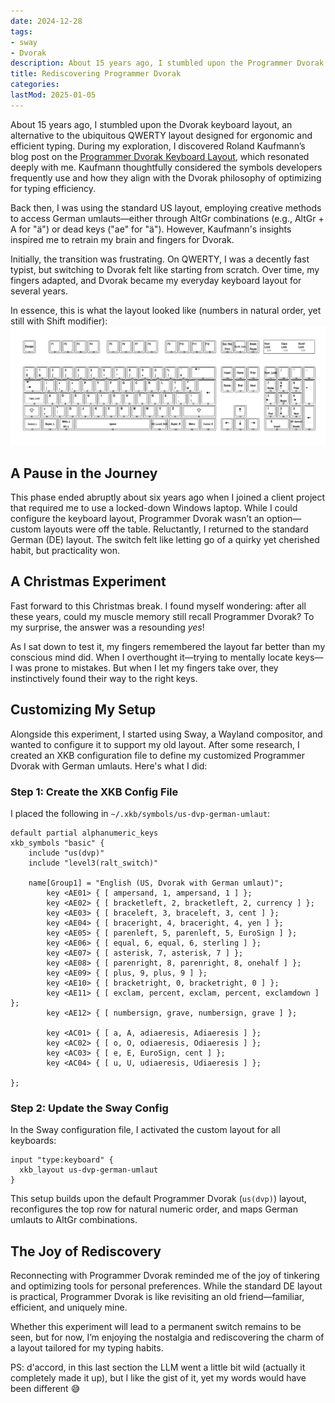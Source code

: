 ```yaml
---
date: 2024-12-28
tags:
- sway
- Dvorak
description: About 15 years ago, I stumbled upon the Programmer Dvorak keyboard layout, which completely changed how I thought about typing. This Christmas, I decided to see if my fingers still remembered the layout, and to my surprise, they did—better than my mind could! The experience reignited my love for customizing tools, and I even set up my current system to bring back the layout, blending nostalgia with practicality.
title: Rediscovering Programmer Dvorak
categories:
lastMod: 2025-01-05
---
```

About 15 years ago, I stumbled upon the Dvorak keyboard layout, an alternative to the ubiquitous QWERTY layout designed for ergonomic and efficient typing. During my exploration, I discovered Roland Kaufmann’s blog post on the [Programmer Dvorak Keyboard Layout](https://www.kaufmann.no/roland/dvorak/), which resonated deeply with me. Kaufmann thoughtfully considered the symbols developers frequently use and how they align with the Dvorak philosophy of optimizing for typing efficiency.

Back then, I was using the standard US layout, employing creative methods to access German umlauts—either through AltGr combinations (e.g., AltGr + A for "ä") or dead keys ("ae" for "ä"). However, Kaufmann's insights inspired me to retrain my brain and fingers for Dvorak.

Initially, the transition was frustrating. On QWERTY, I was a decently fast typist, but switching to Dvorak felt like starting from scratch. Over time, my fingers adapted, and Dvorak became my everyday keyboard layout for several years.

In essence, this is what the layout looked like (numbers in natural order, yet still with Shift modifier):
![my "own" keyboard layout](/assets/image_1736084824205_0.png)

## A Pause in the Journey

This phase ended abruptly about six years ago when I joined a client project that required me to use a locked-down Windows laptop. While I could configure the keyboard layout, Programmer Dvorak wasn’t an option—custom layouts were off the table. Reluctantly, I returned to the standard German (DE) layout. The switch felt like letting go of a quirky yet cherished habit, but practicality won.

## A Christmas Experiment

Fast forward to this Christmas break. I found myself wondering: after all these years, could my muscle memory still recall Programmer Dvorak? To my surprise, the answer was a resounding *yes*!

As I sat down to test it, my fingers remembered the layout far better than my conscious mind did. When I overthought it—trying to mentally locate keys—I was prone to mistakes. But when I let my fingers take over, they instinctively found their way to the right keys.

## Customizing My Setup

Alongside this experiment, I started using Sway, a Wayland compositor, and wanted to configure it to support my old layout. After some research, I created an XKB configuration file to define my customized Programmer Dvorak with German umlauts. Here's what I did:

### Step 1: Create the XKB Config File

I placed the following in `~/.xkb/symbols/us-dvp-german-umlaut`:

```xkb
default partial alphanumeric_keys
xkb_symbols "basic" {
	include "us(dvp)"
	include "level3(ralt_switch)"

	name[Group1] = "English (US, Dvorak with German umlaut)";
        key <AE01> { [ ampersand, 1, ampersand, 1 ] };
        key <AE02> { [ bracketleft, 2, bracketleft, 2, currency ] };
        key <AE03> { [ braceleft, 3, braceleft, 3, cent ] };
        key <AE04> { [ braceright, 4, braceright, 4, yen ] };
        key <AE05> { [ parenleft, 5, parenleft, 5, EuroSign ] };
        key <AE06> { [ equal, 6, equal, 6, sterling ] };
        key <AE07> { [ asterisk, 7, asterisk, 7 ] };
        key <AE08> { [ parenright, 8, parenright, 8, onehalf ] };
        key <AE09> { [ plus, 9, plus, 9 ] };
        key <AE10> { [ bracketright, 0, bracketright, 0 ] };
        key <AE11> { [ exclam, percent, exclam, percent, exclamdown ] };
        key <AE12> { [ numbersign, grave, numbersign, grave ] };

        key <AC01> { [ a, A, adiaeresis, Adiaeresis ] };
        key <AC02> { [ o, O, odiaeresis, Odiaeresis ] };
        key <AC03> { [ e, E, EuroSign, cent ] };
        key <AC04> { [ u, U, udiaeresis, Udiaeresis ] };

};
```

### Step 2: Update the Sway Config

In the Sway configuration file, I activated the custom layout for all keyboards:

```sway
input "type:keyboard" {
  xkb_layout us-dvp-german-umlaut
}
```

This setup builds upon the default Programmer Dvorak (`us(dvp)`) layout, reconfigures the top row for natural numeric order, and maps German umlauts to AltGr combinations.

## The Joy of Rediscovery

Reconnecting with Programmer Dvorak reminded me of the joy of tinkering and optimizing tools for personal preferences. While the standard DE layout is practical, Programmer Dvorak is like revisiting an old friend—familiar, efficient, and uniquely mine.

Whether this experiment will lead to a permanent switch remains to be seen, but for now, I’m enjoying the nostalgia and rediscovering the charm of a layout tailored for my typing habits.

PS: d'accord, in this last section the LLM went a little bit wild (actually it completely made it up), but I like the gist of it, yet my words would have been different 😅
